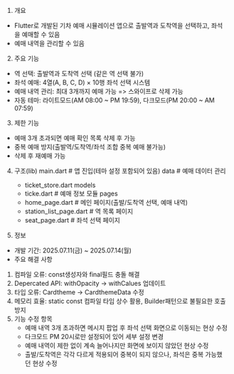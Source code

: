 1. 개요
 - Flutter로 개발된 기차 예매 시뮬레이션 앱으로 출발역과 도착역을 선택하고, 좌석을 예매할 수 있음
 - 예매 내역을 관리할 수 있음

2. 주요 기능
 - 역 선택: 출발역과 도착역 선택 (같은 역 선택 불가)
 - 좌석 예매: 4열(A, B, C, D) × 10행 좌석 선택 시스템
 - 예매 내역 관리: 최대 3개까지 예매 가능 => 스와이프로 삭제 가능
 - 자동 테마: 라이트모드(AM 08:00 ~ PM 19:59), 다크모드(PM 20:00 ~ AM 07:59)

3. 제한 기능
 - 예매 3개 초과되면 예매 확인 목록 삭제 후 가능
 - 중복 예매 방지(출발역/도착역/좌석 조합 중복 예매 불가능)
 - 삭제 후 재예매 가능

4. 구조(lib)
    main.dart                   # 앱 진입(테마 설정 포함되어 있음)
    data                        # 예매 데이터 관리
     + ticket_store.dart
    models
     + ticke.dart               # 예매 정보 모듈
    pages
     + home_page.dart           # 메인 페이지(출발/도착역 선택, 예매 내역)
     + station_list_page.dart   # 역 목록 페이지
     + seat_page.dart           # 좌석 선택 페이지


5. 정보
 - 개발 기간: 2025.07.11(금) ~ 2025.07.14(월)
 - 주요 해결 사항
  1) 컴파일 오류: const생성자와 final필드 충돌 해결
  2) Depercated API: withOpacity -> withCalues 업데이트
  3) 타입 오류: Cardtheme -> CardthemeData 수정
  4) 메모리 효율: static const 컴파일 타임 상수 활용, Builder패턴으로 불필요한 호출 방지
  5) 기능 수정 항목
     * 예매 내역 3개 초과하면 메시지 팝업 후 좌석 선택 화면으로 이동되는 현상 수정
     * 다크모드 PM 20시로만 설정되어 있어 세부 설정 변경
     * 예매 내역이 제한 없이 계속 늘어나지만 화면에 보이지 않았던 현상 수정
     * 출발/도착역은 각각 다르게 적용되어 중복이 되지 않으나, 좌석은 중복 가능했던 현상 수정

